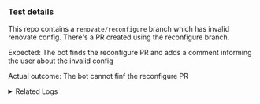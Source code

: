### Test details

This repo contains a `renovate/reconfigure` branch which has invalid renovate config.
There's a PR created using the reconfigure branch.

Expected: The bot finds the reconfigure PR and adds a comment informing the user about the invalid config

Actual outcome: The bot cannot finf the reconfigure PR

<details>
  <summary>Related Logs</summary>

```
DEBUG: findPr(renovate/reconfigure, undefined, open)
DEBUG: http cache: saving https://api.github.com/repos/Rahul-renovate-testing/repro-no-cmnt-hosted-app/pulls?head=Rahul-renovate-testing/repro-no-cmnt-hosted-app:renovate/reconfigure&state=open (etag="77783e03fba4adc74bcb90b7ec4d3d30e1babd1d821923c511fb643e4845fc4c", lastModified=undefined)
DEBUG: No PR found for branch renovate/reconfigure
```
</details>
